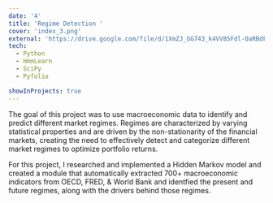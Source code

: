 ```yaml
---
date: '4'
title: 'Regime Detection '
cover: 'index_3.png'
external: 'https://drive.google.com/file/d/1XmZJ_GG743_k4VV85Fdl-OaRBdFn5EWn/view?usp=sharing'
tech:
  - Python
  - HmmLearn
  - SciPy
  - Pyfolio

showInProjects: true
---
```


The goal of this project was to use macroeconomic data to identify and predict different market regimes. Regimes are characterized by varying statistical properties and are driven by the non-stationarity of the financial markets, creating the need to effectively detect and categorize different market regimes to optimize portfolio returns.

For this project, I researched and implemented a Hidden Markov model and created a module that automatically extracted 700+ macroeconomic indicators from OECD, FRED, & World Bank and identfied the present and future regimes, along with the drivers behind those regimes. 
